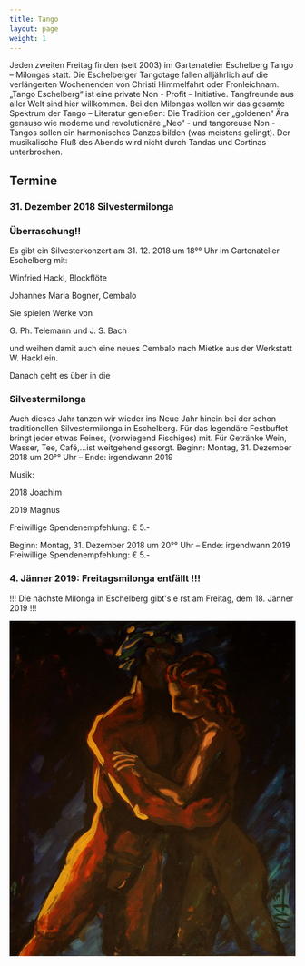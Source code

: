 ```yaml
---
title: Tango
layout: page
weight: 1
---
```


Jeden zweiten Freitag finden (seit 2003) im Gartenatelier Eschelberg Tango – Milongas statt. Die Eschelberger Tangotage fallen alljährlich auf die verlängerten Wochenenden von Christi Himmelfahrt oder Fronleichnam.  
„Tango Eschelberg“ ist eine private Non - Profit – Initiative. Tangfreunde aus aller Welt sind hier willkommen.
Bei den Milongas wollen wir das gesamte Spektrum der Tango – Literatur genießen: Die Tradition der „goldenen“ Ära genauso wie moderne und revolutionäre „Neo“ - und tangoreuse Non -Tangos sollen ein harmonisches Ganzes bilden (was meistens gelingt).
Der musikalische Fluß des Abends wird nicht durch Tandas und Cortinas unterbrochen.

## Termine




### 31. Dezember 2018 Silvestermilonga

### Überraschung!!
Es gibt ein Silvesterkonzert am 31. 12. 2018 um 18°° Uhr im Gartenatelier Eschelberg mit:

Winfried Hackl, Blockflöte 

Johannes Maria Bogner, Cembalo

Sie spielen Werke von 

G. Ph. Telemann und
J. S. Bach

und weihen damit auch eine neues Cembalo nach Mietke aus der Werkstatt W. Hackl ein.

Danach geht es über in die

### Silvestermilonga 
Auch dieses Jahr tanzen wir wieder ins Neue Jahr hinein bei der schon traditionellen Silvestermilonga in Eschelberg.
Für das legendäre Festbuffet bringt jeder etwas Feines, (vorwiegend Fischiges) mit. Für Getränke Wein, Wasser, Tee, Café,…ist weitgehend gesorgt.
Beginn: Montag, 31. Dezember 2018 um 20°° Uhr – Ende: irgendwann 2019

Musik: 

2018 Joachim

2019 Magnus
       
Freiwillige Spendenempfehlung: € 5.- 



Beginn: Montag, 31. Dezember 2018 um 20°° Uhr – Ende: irgendwann 2019
Freiwillige Spendenempfehlung: € 5.- 


### 4. Jänner 2019: Freitagsmilonga entfällt !!!

!!! Die nächste Milonga in Eschelberg gibt's e rst am Freitag, dem 18. Jänner 2019 !!!

![Titel](/files/tango/TB12_248.jpg)
